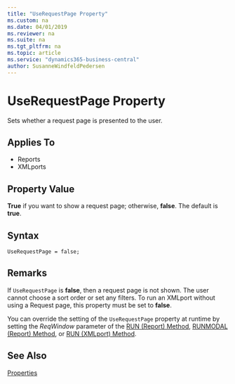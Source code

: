 ```yaml
---
title: "UseRequestPage Property"
ms.custom: na
ms.date: 04/01/2019
ms.reviewer: na
ms.suite: na
ms.tgt_pltfrm: na
ms.topic: article
ms.service: "dynamics365-business-central"
author: SusanneWindfeldPedersen
---
```


# UseRequestPage Property
Sets whether a request page is presented to the user.  
  
## Applies To  
  
- Reports  
- XMLports  
  
## Property Value  
**True** if you want to show a request page; otherwise, **false**. The default is **true**.

## Syntax
```
UseRequestPage = false;
```  
  
## Remarks  

If `UseRequestPage` is **false**, then a request page is not shown. The user cannot choose a sort order or set any filters. To run an XMLport without using a Request page, this property must be set to **false**.
  
You can override the setting of the `UseRequestPage` property at runtime by setting the *ReqWindow* parameter of the [RUN (Report) Method](../methods-auto/report/report-run-method.md), [RUNMODAL (Report) Method](../methods-auto/report/report-runmodal-method.md), or [RUN (XMLport) Method](../methods-auto/xmlport/xmlport-run-method.md).

## See Also
[Properties](devenv-properties.md)  